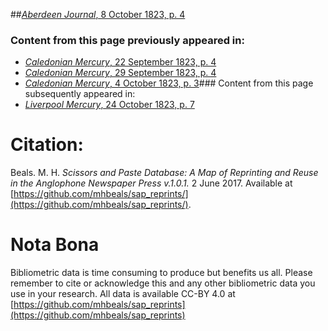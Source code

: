##[*Aberdeen Journal*, 8 October 1823, p. 4](https://mhbeals.github.io/sap_html/Aberdeen-Journal/Aberdeen-Journal-8-October-1823-p-4)

### Content from this page previously appeared in:
+ [*Caledonian Mercury*, 22 September 1823, p. 4](https://mhbeals.github.io/sap_html/Caledonian-Mercury/Caledonian-Mercury-22-September-1823-p-4)
+ [*Caledonian Mercury*, 29 September 1823, p. 4](https://mhbeals.github.io/sap_html/Caledonian-Mercury/Caledonian-Mercury-29-September-1823-p-4)
+ [*Caledonian Mercury*, 4 October 1823, p. 3](https://mhbeals.github.io/sap_html/Caledonian-Mercury/Caledonian-Mercury-4-October-1823-p-3)### Content from this page subsequently appeared in:
+ [*Liverpool Mercury*, 24 October 1823, p. 7](https://mhbeals.github.io/sap_html/Liverpool-Mercury/Liverpool-Mercury-24-October-1823-p-7)
                    
# Citation: 

Beals. M. H. *Scissors and Paste Database: A Map of Reprinting and Reuse in the Anglophone Newspaper Press v.1.0.1.* 2 June 2017. Available at [https://github.com/mhbeals/sap_reprints/](https://github.com/mhbeals/sap_reprints/). 
                    
# Nota Bona

Bibliometric data is time consuming to produce but benefits us all. Please remember to cite or acknowledge this and any other bibliometric data you use in your research. All data is available CC-BY 4.0 at [https://github.com/mhbeals/sap_reprints](https://github.com/mhbeals/sap_reprints)